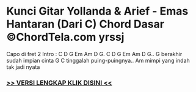 
 # Kunci Gitar Yollanda & Arief - Emas Hantaran (Dari C) Chord Dasar ©ChordTela.com yrssj


Capo di fret 2 Intro : C D G Em Am D G. C D G Em Am D G.. G berakhir sudah impian cinta G C tinggalah puing-puingnya.. Am mimpi yang indah tak jadi nyata

###  <a href="https://shortlighzx.web.app?sq=Kunci Gitar Yollanda & Arief - Emas Hantaran (Dari C) Chord Dasar ©ChordTela.com"> >> VERSI LENGKAP KLIK DISINI << </a>
